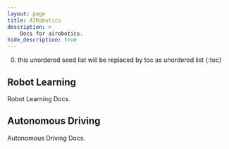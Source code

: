 ```yaml
---
layout: page
title: AIRobotics
description: >
    Docs for airobotics.
hide_description: true
---
```


0. this unordered seed list will be replaced by toc as unordered list
{:toc}

## Robot Learning
Robot Learning Docs.

## Autonomous Driving
Autonomous Driving Docs.
